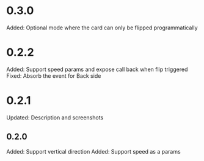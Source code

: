 # 0.3.0
Added: Optional mode where the card can only be flipped programmatically

# 0.2.2
Added: Support speed params and expose call back when flip triggered
Fixed: Absorb the event for Back side

# 0.2.1
Updated: Description and screenshots

## 0.2.0
Added: Support vertical direction 
Added: Support speed as a params
